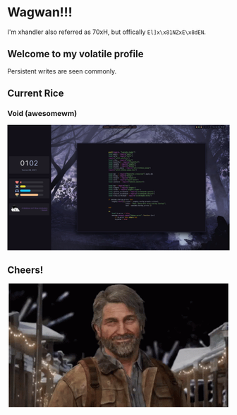 # Wagwan!!!

I'm xhandler also referred as 70xH, but offically `El]x\x81NZxE\x8dEN`.

## Welcome to my volatile profile

Persistent writes are seen commonly.

## Current Rice

### Void (awesomewm)

![img](https://raw.githubusercontent.com/70xH/dotfiles/main/img/0x02.png)

## Cheers!

<p align="center">
  <a href="https://70xh.github.io/"><img src="img/cheers.gif" alt="Joel"></a>
</p>

